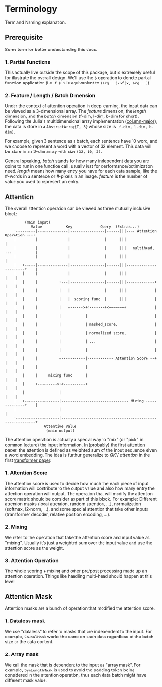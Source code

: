 # Terminology

Term and Naming explanation.

## Prerequisite

Some term for better understanding this docs.

### 1. Partial Functions

This actually live outside the scope of this package, but is extremely useful for illustrate the overall design.
 We'll use the `$` operation to denote partial function application
 (i.e. `f $ x` is equivanlent to `(arg...)->f(x, arg...)`).


### 2. Feature / Length / Batch Dimension

Under the context of attention operation in deep learning, the input data can be viewed as a 3-dimensional array.
 The *feature* dimension, the *length* dimension, and the *batch* dimension (f-dim, l-dim, b-dim for short).
 Following the Julia's multidimensional array implementation
 ([column-major](https://en.wikipedia.org/wiki/Row-_and_column-major_order#Neither_row-major_nor_column-major)),
 the data is store in a `AbstractArray{T, 3}` whose size is `(f-dim, l-dim, b-dim)`.

For example, given 3 sentence as a batch, each sentence have 10 word, and we choose to represent a word with
 a vector of 32 element. This data will be store in an 3-dim array with size `(32, 10, 3)`.

General speaking, *batch* stands for how many independent data you are going to run in one function call,
 usually just for performance/optimization need. *length* means how many entry you have for each data sample,
 like the #-words in a sentence or #-pixels in an image. *feature* is the number of value you used to
 represent an entry.


## Attention

The overall attention operation can be viewed as three mutually inclusive block:

```
	     (main input)
	        Value           Key             Query  (Extras...)
	+---------|--------------|----------------|------|||---- Attention Operation ---+
	|         |              |                |      |||                            |
	|         |              |                |      |||   multihead, ...           |
	|         |              |                |      |||                            |
	|   +-----|--------------|----------------|------|||-----------------------+    |
	|   |     |              |                |      |||                       |    |
	|   |     |          +---|----------------|------|||-------------+         |    |
	|   |     |          |   |                |      |||             |         |    |
	|   |     |          |   |  scoring func  |      |||             |         |    |
	|   |     |          |   +------>+<-------+<=======+             |         |    |
	|   |     |          |           |                               |         |    |
	|   |     |          |           | masked_score,                 |         |    |
	|   |     |          |           | normalized_score,             |         |    |
	|   |     |          |           | ...                           |         |    |
	|   |     |          |           |                               |         |    |
	|   |     |          +-----------|------------ Attention Score --+         |    |
	|   |     |                      |                                         |    |
	|   |     |     mixing func      |                                         |    |
	|   |     +--------->+<----------+                                         |    |
	|   |                |                                                     |    |
	|   +----------------|------------------------------- Mixing --------------+    |
	|                    |                                                          |
	+--------------------|----------------------------------------------------------+
	              Attentive Value
	               (main output)
```

The attention operation is actually a special way to "mix" (or "pick" in common lecture) the input information.
 In (probably) the first [attention paper](https://arxiv.org/abs/1409.0473), the attention is defined as weighted
 sum of the input sequence given a word embedding. The idea is furthur generalize to *QKV attention* in the first
 [transformer paper](https://arxiv.org/abs/1706.03762).

### 1. Attention Score

The attention score is used to decide how much the each piece of input information will contribute to the
 output value and also how many entry the attention operation will output. The operation that will modify
 the attention score matrix should be consider as part of this block. For example: Different attention masks
 (local attention, random attention, ...), normalization (softmax, l2-norm, ...), and some special attention
 that take other inputs (transformer decoder, relative position encoding, ...).

### 2. Mixing

We refer to the operation that take the attention score and input value as "mixing". Usually it's just a
 weighted sum over the input value and use the attention score as the weight.

### 3. Attention Operation

The whole scoring + mixing and other pre/post processing made up an attention operation. Things like handling
 multi-head should happen at this level.


## Attention Mask

Attention masks are a bunch of operation that modified the attention score.

### 1. Dataless mask

We use "dataless" to refer to masks that are independent to the input. For example, `CausalMask` works the same
 on each data regardless of the batch size or the data content.

### 2. Array mask

We call the mask that is dependent to the input as "array mask". For example, `SymLengthMask` is used to avoid
 the padding token being considered in the attention operation, thus each data batch might have different mask value.
